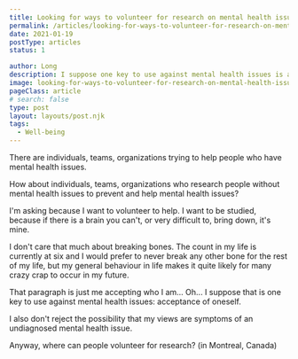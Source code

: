 ```yaml
---
title: Looking for ways to volunteer for research on mental health issues
permalink: /articles/looking-for-ways-to-volunteer-for-research-on-mental-health-issues/
date: 2021-01-19
postType: articles
status: 1

author: Long
description: I suppose one key to use against mental health issues is acceptance of oneself.
image: looking-for-ways-to-volunteer-for-research-on-mental-health-issues.jpg
pageClass: article
# search: false
type: post
layout: layouts/post.njk
tags:
  - Well-being
---
```


There are individuals, teams, organizations trying to help people who have mental health issues.

How about individuals, teams, organizations who research people without mental health issues to prevent and help mental health issues?

I'm asking because I want to volunteer to help. I want to be studied, because if there is a brain you can't, or very difficult to, bring down, it's mine.

I don't care that much about breaking bones. The count in my life is currently at six and I would prefer to never break any other bone for the rest of my life, but my general behaviour in life makes it quite likely for many crazy crap to occur in my future.

That paragraph is just me accepting who I am... Oh... I suppose that is one key to use against mental health issues: acceptance of oneself.

I also don't reject the possibility that my views are symptoms of an undiagnosed mental health issue.

Anyway, where can people volunteer for research? (in Montreal, Canada)
